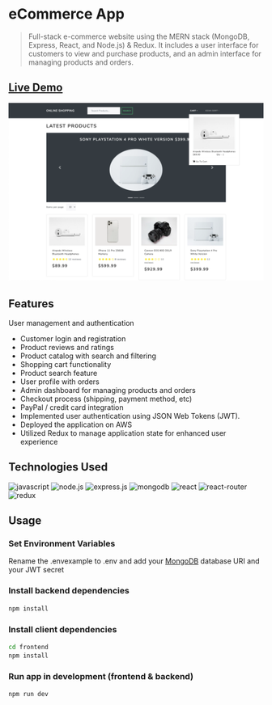 # eCommerce App

> Full-stack e-commerce website using the MERN stack (MongoDB, Express, React, and Node.js) & Redux. It includes a user interface for customers to view and purchase products, and an admin interface for managing products and orders.

## [Live Demo](https://www.ecommerceapp.store/)

![screenshot](https://github.com/Ozan-sert/eCommerce-App/blob/main/screenshot.png)

## Features

User management and authentication
- Customer login and registration
- Product reviews and ratings
- Product catalog with search and filtering
- Shopping cart functionality
- Product search feature
- User profile with orders
- Admin dashboard for managing products and orders
- Checkout process (shipping, payment method, etc)
- PayPal / credit card integration
- Implemented user authentication using JSON Web Tokens (JWT).
- Deployed the application on AWS 
- Utilized Redux to manage application state for enhanced user experience

## Technologies Used

![javascript](https://img.shields.io/badge/JavaScript-323330?style=for-the-badge&logo=javascript&logoColor=F7DF1E)
![node.js](https://img.shields.io/badge/Node.js-339933?style=for-the-badge&logo=nodedotjs&logoColor=white)
![express.js](https://img.shields.io/badge/Express.js-000000?style=for-the-badge&logo=express&logoColor=white)
![mongodb](https://img.shields.io/badge/MongoDB-4EA94B?style=for-the-badge&logo=mongodb&logoColor=white)
![react](https://img.shields.io/badge/React-20232A?style=for-the-badge&logo=react&logoColor=61DAFB)
![react-router](https://img.shields.io/badge/React_Router-CA4245?style=for-the-badge&logo=react-router&logoColor=white)
![redux](https://img.shields.io/badge/Redux-593D88?style=for-the-badge&logo=redux&logoColor=white)


## Usage

### Set Environment Variables

Rename the .envexample to .env and add your [MongoDB](https://www.mongodb.com/) database URI and your JWT secret

### Install backend dependencies

```bash
npm install
```

### Install client dependencies

```bash
cd frontend
npm install
```

### Run app in development (frontend & backend)

```bash
npm run dev
```
